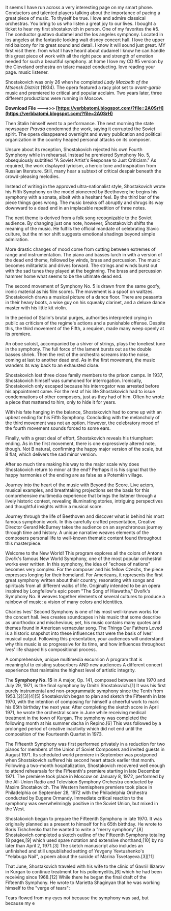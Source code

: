 It seems I have run across a very interesting page on my smart phone. Conductors and talented players talking about the importance of pacing a great piece of music. To thyself be true. I love and admire classical orchestras. You bring to us who listen a great joy to our lives. I bought a ticket to hear my first shostakovich in person. One of my favorites the #5. The conductor gustavo dudamel and the los angeles symphony. Located in los angeles at the fantastic looking walt disney concert hall. I love the upper mid balcony for its great sound and detail. I know it will sound just great. MY first visit there. from what I have heard about dudamel l know he can.handle this great piece of work with all the right pace and strength of emotion needed for such a beautiful symphony. at home I love my CD #5 version by the Cleveland orchestra on telarc maazel conducting. love reading your page. music listener.
 
Shostakovich was only 26 when he completed *Lady Macbeth of the Mtsensk District* (1934). The opera featured a racy plot set to *avant-garde* music and premiered to critical and popular acclaim. Two years later, three different productions were running in Moscow.
 
**Download File --->>> [https://verbbatomi.blogspot.com/?file=2A0SrH](https://verbbatomi.blogspot.com/?file=2A0SrH)**


 
Then Stalin himself went to a performance. The next morning the state newspaper *Pravda* condemned the work, saying it corrupted the Soviet spirit. The opera disappeared overnight and every publication and political organization in the country heaped personal attacks on its composer.
 
Unsure about its reception, Shostakovich rejected his own Fourth Symphony while in rehearsal. Instead he premiered Symphony No. 5, obsequiously subtitled "A Soviet Artist's Response to Just Criticism." As required, the work displayed lyricism, a heroic tone and inspiration from Russian literature. Still, many hear a subtext of critical despair beneath the crowd-pleasing melodies.
 
Instead of writing in the approved ultra-nationalist style, Shostakovich wrote his Fifth Symphony on the model pioneered by Beethoven; he begins his symphony with a sonata, albeit with a hesitant feel. By the third bar of the piece things goes wrong. The music breaks off abruptly and shrugs its way downward to a dead end in an implacable repetition of three notes.
 
The next theme is derived from a folk song recognizable to the Soviet audience. By changing just one note, however, Shostakovich shifts the meaning of the music. He fulfils the official mandate of celebrating Slavic culture, but the minor shift suggests emotional shadings beyond simple admiration.
 
More drastic changes of mood come from cutting between extremes of range and instrumentation. The piano and basses lurch in with a version of the dead end theme, followed by winds, brass and percussion. The music becomes militaristic and drives forward. The strings and winds burst out with the sad tunes they played at the beginning. The brass and percussion hammer home what seems to be the ultimate dead end.
 
The second movement of Symphony No. 5 is drawn from the same goofy, ironic material as his film scores. The movement is a spoof on waltzes. Shostakovich draws a musical picture of a dance floor. There are peasants in their heavy boots, a wise guy on his squeaky clarinet, and a deluxe dance master with his little kit violin.

In the period of Stalin's brutal purges, authorities interpreted crying in public as criticism of the regime's actions and a punishable offense. Despite this, the third movement of the Fifth, a requiem, made many weep openly at its premiere.
 
An oboe soloist, accompanied by a shiver of strings, plays the loneliest tune in the symphony. The full force of the lament bursts out as the double basses shriek. Then the rest of the orchestra screams into the noise, coming at last to another dead end. As in the first movement, the music wanders its way back to an exhausted close.
 
Shostakovich lost three close family members to the prison camps. In 1937, Shostakovich himself was summoned for interrogation. Ironically, Shostakovich only escaped because his interrogator was arrested before his appointment came. For the rest of his life Shostakovich had to issue condemnations of other composers, just as they had of him. Often he wrote a piece that mattered to him, only to hide it for years.
 
With his fate hanging in the balance, Shostakovich had to come up with an upbeat ending for his Fifth Symphony. Concluding with the melancholy of the third movement was not an option. However, the celebratory mood of the fourth movement sounds forced to some ears.
 
Finally, with a great deal of effort, Shostakovich reveals his triumphant ending. As in the first movement, there is one expressively altered note, though. Not B natural, confirming the happy major version of the scale, but B flat, which delivers the sad minor version.
 
After so much time making his way to the major scale why does Shostakovich return to minor at the end? Perhaps it is his signal that the happy harmonies of the ending are as false as a Potemkin village.
 
Journey into the heart of the music with Beyond the Score. Live actors, musical examples, and breathtaking projections set the basis for this comprehensive multimedia experience that brings the listener through a lively historic context, revealing illuminating stories, intriguing perspectives and thoughtful insights within a musical score.
 
Journey through the life of Beethoven and discover what is behind his most famous symphonic work. In this carefully crafted presentation, Creative Director Gerard McBurney takes the audience on an asynchronous journey through time and history. A unique narrative weaves elements of the composers personal life to well-known thematic content found throughout this masterpiece.
 
Welcome to the New World! This program explores all the colors of Antonn Dvořk's famous New World Symphony, one of the most popular orchestral works ever written. In this symphony, the idea of "echoes of nations" becomes very complex. For the composer and his fellow Czechs, the piece expresses longing for their homeland. For Americans, it represents the first great symphony written about their country, resonating with songs and spirituals from all different walks of life. Originally intended to be an opera inspired by Longfellow's epic poem "The Song of Hiawatha," Dvořk's Symphony No. 9 weaves together elements of several cultures to produce a rainbow of music: a vision of many colors and identities.
 
Charles Ives' Second Symphony is one of his most well-known works for the concert hall. Ives creates soundcapes in his music that some describe as unorthodox and mischevious; yet, his music contains many quotes and themes found in American vernacular song. The Things Our Fathers Loved is a historic snapshot into these influences that were the basis of Ives' musical output. Following this presentation, your audiences will understand why this music is so progressive for its time, and how influences throughout Ives' life shaped his compositional process.
 
A comprehensive, unique multimedia excursion
 A program that is meaningful to existing subscribers AND new audiences
 A different concert experience that maintains the highest level of artistic integrity.
 
The **Symphony No. 15** in A major, Op. 141, composed between late 1970 and July 29, 1971, is the final symphony by Dmitri Shostakovich.[1] It was his first purely instrumental and non-programmatic symphony since the Tenth from 1953.[2][3][4][5] Shostakovich began to plan and sketch the Fifteenth in late 1970, with the intention of composing for himself a cheerful work to mark his 65th birthday the next year. After completing the sketch score in April 1971, he wrote the orchestral score in June while receiving medical treatment in the town of Kurgan. The symphony was completed the following month at his summer dacha in Repino.[6] This was followed by a prolonged period of creative inactivity which did not end until the composition of the Fourteenth Quartet in 1973.
 
The Fifteenth Symphony was first performed privately in a reduction for two pianos for members of the Union of Soviet Composers and invited guests in August 1971. Its scheduled world premiere in September was postponed when Shostakovich suffered his second heart attack earlier that month. Following a two-month hospitalization, Shostakovich recovered well enough to attend rehearsals for the Fifteenth's premiere starting in late December 1971. The premiere took place in Moscow on January 8, 1972, performed by the All-Union Radio and Television Symphony Orchestra conducted by Maxim Shostakovich. The Western hemisphere premiere took place in Philadelphia on September 28, 1972 with the Philadelphia Orchestra conducted by Eugene Ormandy. Immediate critical reaction to the symphony was overwhelmingly positive in the Soviet Union, but mixed in the West.
 
Shostakovich began to prepare the Fifteenth Symphony in late 1970. It was originally planned as a present to himself for his 65th birthday. He wrote to Boris Tishchenko that he wanted to write a "merry symphony".[8] Shostakovich completed a sketch outline of the Fifteenth Symphony totaling 18 pages,[9] which used spare notation and extensive shorthand,[10] by no later than April 2, 1971.[3] The sketch manuscript also includes an unfinished and still unpublished setting of Yevgeny Yevtushenko's "Yelabuga Nail", a poem about the suicide of Marina Tsvetayeva.[3][11]
 
That June, Shostakovich traveled with his wife to the clinic of Gavriil Ilizarov in Kurgan to continue treatment for his poliomyelitis,[6] which he had been receiving since 1968.[12] While there he began the final draft of the Fifteenth Symphony. He wrote to Marietta Shaginyan that he was working himself to the "verge of tears":
 
Tears flowed from my eyes not because the symphony was sad, but because my e